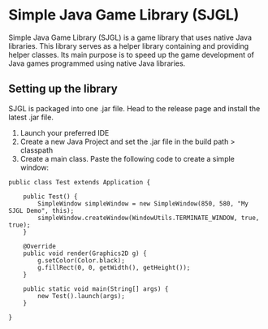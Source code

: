 # Simple Java Game Library (SJGL)
Simple Java Game Library (SJGL) is a game library that uses native Java libraries. This library serves as a helper library containing and providing helper classes. Its main purpose is to speed up the game development of Java games programmed using native Java libraries.

## Setting up the library
SJGL is packaged into one .jar file. Head to the release page and install the latest .jar file.
1. Launch your preferred IDE
2. Create a new Java Project and set the .jar file in the build path > classpath
3. Create a main class. Paste the following code to create a simple window:

```
public class Test extends Application {

	public Test() {
		SimpleWindow simpleWindow = new SimpleWindow(850, 580, "My SJGL Demo", this);
		simpleWindow.createWindow(WindowUtils.TERMINATE_WINDOW, true, true);
	}
	
	@Override
	public void render(Graphics2D g) {
		g.setColor(Color.black);
		g.fillRect(0, 0, getWidth(), getHeight());
	}
	
	public static void main(String[] args) {
		new Test().launch(args);
	}
	
}
```
